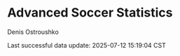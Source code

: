 # Advanced Soccer Statistics
Denis Ostroushko

<!-- gfm -->

Last successful data update: 2025-07-12 15:19:04 CST
